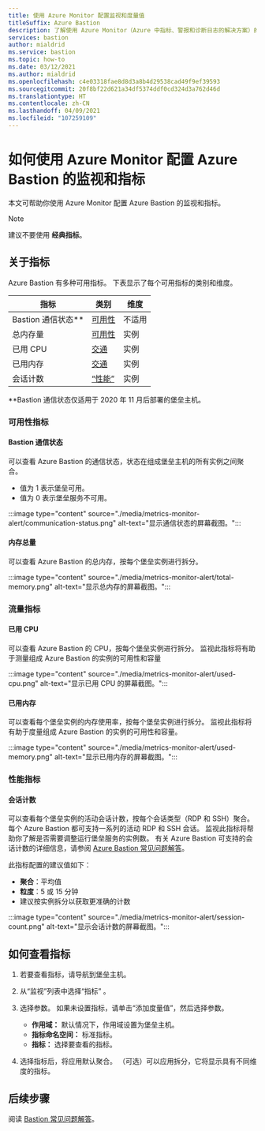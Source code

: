 ```yaml
---
title: 使用 Azure Monitor 配置监视和度量值
titleSuffix: Azure Bastion
description: 了解使用 Azure Monitor（Azure 中指标、警报和诊断日志的解决方案）的 Azure Bastion 监视和指标。
services: bastion
author: mialdrid
ms.service: bastion
ms.topic: how-to
ms.date: 03/12/2021
ms.author: mialdrid
ms.openlocfilehash: c4e03318fae8d8d3a8b4d29538cad49f9ef39593
ms.sourcegitcommit: 20f8bf22d621a34df5374ddf0cd324d3a762d46d
ms.translationtype: HT
ms.contentlocale: zh-CN
ms.lasthandoff: 04/09/2021
ms.locfileid: "107259109"
---
```

# <a name="how-to-configure-monitoring-and-metrics-for-azure-bastion-using-azure-monitor"></a>如何使用 Azure Monitor 配置 Azure Bastion 的监视和指标

本文可帮助你使用 Azure Monitor 配置 Azure Bastion 的监视和指标。

>[!NOTE]
>建议不要使用 **经典指标**。
>

## <a name="about-metrics"></a>关于指标

Azure Bastion 有多种可用指标。 下表显示了每个可用指标的类别和维度。

|**指标**|**类别**|**维度**|
| --- | --- | --- |
|Bastion 通信状态**|[可用性](#availability)|不适用|
|总内存量|[可用性](#availability)|实例|
|已用 CPU|[交通](#traffic)|实例
|已用内存|[交通](#traffic)|实例
|会话计数|[“性能”](#performance)|实例|

**Bastion 通信状态仅适用于 2020 年 11 月后部署的堡垒主机。

### <a name="availability-metrics"></a><a name="availability"></a>可用性指标

#### <a name="bastion-communication-status"></a><a name="communication-status"></a>Bastion 通信状态

可以查看 Azure Bastion 的通信状态，状态在组成堡垒主机的所有实例之间聚合。

* 值为 1 表示堡垒可用。
* 值为 0 表示堡垒服务不可用。

:::image type="content" source="./media/metrics-monitor-alert/communication-status.png" alt-text="显示通信状态的屏幕截图。":::

#### <a name="total-memory"></a><a name="total-memory"></a>内存总量

可以查看 Azure Bastion 的总内存，按每个堡垒实例进行拆分。

:::image type="content" source="./media/metrics-monitor-alert/total-memory.png" alt-text="显示总内存的屏幕截图。":::

### <a name="traffic-metrics"></a><a name="traffic"></a>流量指标

#### <a name="used-cpu"></a><a name="used-cpu"></a>已用 CPU

可以查看 Azure Bastion 的 CPU，按每个堡垒实例进行拆分。 监视此指标将有助于测量组成 Azure Bastion 的实例的可用性和容量

:::image type="content" source="./media/metrics-monitor-alert/used-cpu.png" alt-text="显示已用 CPU 的屏幕截图。":::

#### <a name="used-memory"></a><a name="used-memory"></a>已用内存

可以查看每个堡垒实例的内存使用率，按每个堡垒实例进行拆分。 监视此指标将有助于度量组成 Azure Bastion 的实例的可用性和容量。

:::image type="content" source="./media/metrics-monitor-alert/used-memory.png" alt-text="显示已用内存的屏幕截图。":::

### <a name="performance-metrics"></a><a name="performance"></a>性能指标

#### <a name="session-count"></a>会话计数

可以查看每个堡垒实例的活动会话计数，按每个会话类型（RDP 和 SSH）聚合。 每个 Azure Bastion 都可支持一系列的活动 RDP 和 SSH 会话。 监视此指标将帮助你了解是否需要调整运行堡垒服务的实例数。 有关 Azure Bastion 可支持的会话计数的详细信息，请参阅 [Azure Bastion 常见问题解答](bastion-faq.md)。

此指标配置的建议值如下：

* **聚合**：平均值
* **粒度**：5 或 15 分钟
* 建议按实例拆分以获取更准确的计数

:::image type="content" source="./media/metrics-monitor-alert/session-count.png" alt-text="显示会话计数的屏幕截图。":::

## <a name="how-to-view-metrics"></a><a name="metrics"></a>如何查看指标

1. 若要查看指标，请导航到堡垒主机。
1. 从“监视”列表中选择“指标” 。
1. 选择参数。 如果未设置指标，请单击“添加度量值”，然后选择参数。

   * **作用域：** 默认情况下，作用域设置为堡垒主机。
   * **指标命名空间：** 标准指标。
   * **指标：** 选择要查看的指标。

1. 选择指标后，将应用默认聚合。 （可选）可以应用拆分，它将显示具有不同维度的指标。

## <a name="next-steps"></a>后续步骤

阅读 [Bastion 常见问题解答](bastion-faq.md)。
  
